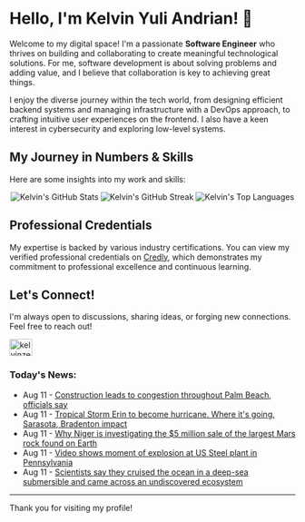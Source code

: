 # Hello, I'm Kelvin Yuli Andrian! 👋

Welcome to my digital space! I'm a passionate **Software Engineer** who thrives on building and collaborating to create meaningful technological solutions. For me, software development is about solving problems and adding value, and I believe that collaboration is key to achieving great things.

I enjoy the diverse journey within the tech world, from designing efficient backend systems and managing infrastructure with a DevOps approach, to crafting intuitive user experiences on the frontend. I also have a keen interest in cybersecurity and exploring low-level systems.

## My Journey in Numbers & Skills

Here are some insights into my work and skills:

<p align="center">
  <img src="https://github-readme-stats.vercel.app/api?username=kelvinzer0&show_icons=true&theme=radical" alt="Kelvin's GitHub Stats" />
  <img src="https://github-readme-streak-stats.herokuapp.com/?user=kelvinzer0&theme=radical" alt="Kelvin's GitHub Streak" />
  <img src="https://github-readme-stats.vercel.app/api/top-langs/?username=kelvinzer0&layout=compact&theme=radical" alt="Kelvin's Top Languages" />
</p>

## Professional Credentials

My expertise is backed by various industry certifications. You can view my verified professional credentials on [Credly](https://www.credly.com/users/kelvin-yuli-andrian/badges), which demonstrates my commitment to professional excellence and continuous learning.

## Let's Connect!

I'm always open to discussions, sharing ideas, or forging new connections. Feel free to reach out!

<p align="left">
    <a href="https://linkedin.com/in/kelvinzero" target="blank"><img align="center" src="https://cdn.jsdelivr.net/npm/simple-icons@3.0.1/icons/linkedin.svg" alt="kelvinzero" height="30" width="40" /></a>
</p>

### Today's News:

<!-- feed start -->
- Aug 11 - [Construction leads to congestion throughout Palm Beach, officials say](https://www.yahoo.com/news/articles/construction-leads-congestion-throughout-palm-192409457.html)
- Aug 11 - [Tropical Storm Erin to become hurricane. Where it's going, Sarasota, Bradenton impact](https://www.yahoo.com/news/articles/tropical-storm-erin-become-hurricane-190916290.html)
- Aug 11 - [Why Niger is investigating the $5 million sale of the largest Mars rock found on Earth](https://www.yahoo.com/news/articles/why-niger-investigating-5-million-183957150.html)
- Aug 11 - [Video shows moment of explosion at US Steel plant in Pennsylvania](https://www.yahoo.com/news/videos/video-shows-moment-explosion-us-183036562.html)
- Aug 11 - [Scientists say they cruised the ocean in a deep-sea submersible and came across an undiscovered ecosystem](https://www.yahoo.com/news/articles/scientists-cruised-ocean-deep-sea-182658013.html)
<!-- feed end -->

---

Thank you for visiting my profile!